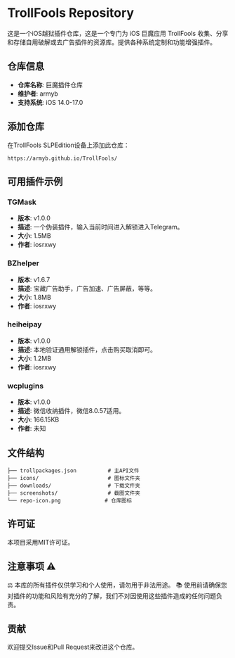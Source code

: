 # TrollFools Repository

这是一个iOS越狱插件仓库，这是一个专门为 iOS 巨魔应用 TrollFools 收集、分享和存储自用破解或去广告插件的资源库。提供各种系统定制和功能增强插件。

## 仓库信息

- **仓库名称**: 巨魔插件仓库
- **维护者**:  armyb
- **支持系统**: iOS 14.0-17.0

## 添加仓库

在TrollFools SLPEdition设备上添加此仓库：

```
https://armyb.github.io/TrollFools/
```

## 可用插件示例

### TGMask
- **版本**: v1.0.0
- **描述**: 一个伪装插件，输入当前时间进入解锁进入Telegram。
- **大小**: 1.5MB
- **作者**: iosrxwy

### BZhelper
- **版本**: v1.6.7
- **描述**: 宝藏广告助手，广告加速、广告屏蔽，等等。
- **大小**: 1.8MB
- **作者**: iosrxwy

### heiheipay
- **版本**: v1.0.0
- **描述**: 本地验证通用解锁插件，点击购买取消即可。
- **大小**: 1.2MB
- **作者**: iosrxwy

### wcplugins
- **版本**: v1.0.0
- **描述**: 微信收纳插件，微信8.0.57适用。
- **大小**: 166.15KB
- **作者**: 未知

## 文件结构

```
├── trollpackages.json          # 主API文件
├── icons/                      # 图标文件夹
├── downloads/                  # 下载文件夹
├── screenshots/                # 截图文件夹
└── repo-icon.png              # 仓库图标
```

## 许可证

本项目采用MIT许可证。

## 注意事项 ⚠️

⚖️ 本库的所有插件仅供学习和个人使用，请勿用于非法用途。
📚 使用前请确保您对插件的功能和风险有充分的了解，我们不对因使用这些插件造成的任何问题负责。

## 贡献

欢迎提交Issue和Pull Request来改进这个仓库。 